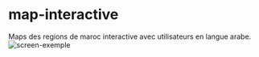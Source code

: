 # map-interactive
Maps des regions de maroc interactive avec utilisateurs en langue arabe.
![screen-exemple](https://user-images.githubusercontent.com/61284835/216733519-1baf2d56-3ab8-4f53-a936-66ce649b1c20.png)
